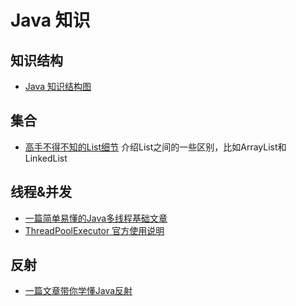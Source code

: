 # Java 知识

## 知识结构

* [Java 知识结构图](https://www.cnblogs.com/mailaidedt/p/5461591.html)

## 集合

* [高手不得不知的List细节](https://mp.weixin.qq.com/s/lCmj6pAocbUiiQmaqfJ1Fg) 介绍List之间的一些区别，比如ArrayList和LinkedList

## 线程&并发

* [一篇简单易懂的Java多线程基础文章](https://mp.weixin.qq.com/s?__biz=MzA5MzI3NjE2MA==&mid=2650245349&idx=1&sn=9488549af471f3f0ee8a564a3c1516d8&chksm=8863798abf14f09cc5999fd7ff9b8af31f824266513da802aa3be3d2d6c41ca9d809a8714468&xtrack=1&scene=0&subscene=131&clicktime=1553648630&ascene=7&devicetype=android-28&version=2700033b&nettype=ctnet&abtest_cookie=AwABAAoACwATAAQAI5ceAFaZHgDAmR4A3JkeAAAA&lang=zh_CN&pass_ticket=WUZw9KLx3SitUmBAZTZsUEYBCJtQDNgkE%2BNF4RSSSU4%3D&wx_header=1)
* [ThreadPoolExecutor 官方使用说明](https://blog.csdn.net/Siobhan/article/details/51282570?ops_request_misc=%257B%2522request%255Fid%2522%253A%2522162195034216780271552440%2522%252C%2522scm%2522%253A%252220140713.130102334.pc%255Fblog.%2522%257D&request_id=162195034216780271552440&biz_id=0&utm_medium=distribute.pc_search_result.none-task-blog-2~blog~first_rank_v2~rank_v29-1-51282570.pc_v2_rank_blog_default&utm_term=%E7%BA%BF%E7%A8%8B%E6%B1%A0&spm=1018.2226.3001.4450)

## 反射

* [一篇文章带你学懂Java反射](https://mp.weixin.qq.com/s/PYjFA1v_mwMpyKACI3B9PQ)

